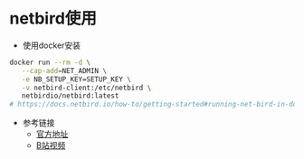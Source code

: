 
# netbird使用

- 使用docker安装

```bash
docker run --rm -d \
   --cap-add=NET_ADMIN \
   -e NB_SETUP_KEY=SETUP_KEY \
   -v netbird-client:/etc/netbird \
   netbirdio/netbird:latest
# https://docs.netbird.io/how-to/getting-started#running-net-bird-in-docker
```

- 参考链接
  - [官方地址](https://app.netbird.io)
  - [B站视频](https://www.bilibili.com/video/BV1hm4y1G7P4/?buvid=XX830E687E1A6043634FE5BA62D04AE61B60C&is_story_h5=false&mid=KVrRvQIgah%2BvjvHS%2FHBsSQ%3D%3D&p=1&plat_id=106&share_from=ugc&share_medium=android&share_plat=android&share_session_id=05eed0e5-fa80-4055-b974-b0626f52d8a0&share_source=WEIXIN&share_tag=s_i&spmid=main.space-contribution.0.0&timestamp=1700946217&unique_k=I33DBjq&up_id=1323796788)
